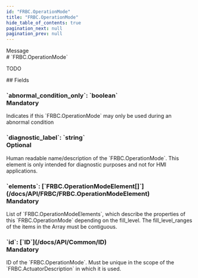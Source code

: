 ```yaml
---
id: "FRBC.OperationMode"
title: "FRBC.OperationMode"
hide_table_of_contents: true
pagination_next: null
pagination_prev: null
---
```


<div style={{ display: "flex", flexDirection: "row", alignItems: "start", justifyContent: "center" }}>
<div style={{ flexBasis: "35rem", flexGrow: "0", minWidth: "0" }}>
<div style={{ marginLeft: "1rem", marginBottom: "2rem" }}>
<div class="api-title">
<div style={{ width: "fit-content", fontWeight: 500, color: "gray" }}>
Message
</div>
# `FRBC.OperationMode`
</div>


TODO

</div>

<div style={{ marginLeft: "1rem" }}>
## Fields
</div>
<div class="field-card">
<h3>`abnormal_condition_only`: <span className="type-link">`boolean`</span> <div style={{ float: "right", color: "#888888", fontSize: '10pt', fontWeight: "400" }}>Mandatory</div></h3>
Indicates if this `FRBC.OperationMode` may only be used during an abnormal condition

</div>
<div class="field-card">
<h3>`diagnostic_label`: <span className="type-link">`string`</span> <div style={{ float: "right", color: "#888888", fontSize: '10pt', fontWeight: "400" }}>Optional</div></h3>
Human readable name/description of the `FRBC.OperationMode`. This element is only intended for diagnostic purposes and not for HMI applications.

</div>
<div class="field-card">
<h3>`elements`: <span className="type-link">[`FRBC.OperationModeElement[]`](/docs/API/FRBC/FRBC.OperationModeElement)</span> <div style={{ float: "right", color: "#888888", fontSize: '10pt', fontWeight: "400" }}>Mandatory</div></h3>
List of `FRBC.OperationModeElements`, which describe the properties of this `FRBC.OperationMode` depending on the fill_level. The fill_level_ranges of the items in the Array must be contiguous.

</div>
<div class="field-card">
<h3>`id`: <span className="type-link">[`ID`](/docs/API/Common/ID)</span> <div style={{ float: "right", color: "#888888", fontSize: '10pt', fontWeight: "400" }}>Mandatory</div></h3>
ID of the `FRBC.OperationMode`. Must be unique in the scope of the `FRBC.ActuatorDescription` in which it is used.

</div>
</div>
</div>
